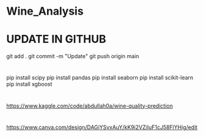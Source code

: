 # Wine_Analysis


# UPDATE IN GITHUB
git add .
git commit -m "Update"
git push origin main
#

#
pip install scipy
pip install pandas
pip install seaborn
pip install scikit-learn
pip install xgboost

#

# 
https://www.kaggle.com/code/abdullah0a/wine-quality-prediction
#
https://www.canva.com/design/DAGiYSvxAuY/kK9i2VZiIuF1cJ58FlYHig/edit
